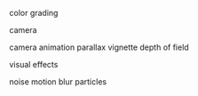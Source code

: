 color grading

camera

camera animation
parallax
vignette
depth of field

visual effects

noise
motion blur
particles